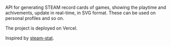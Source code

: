 API for generating STEAM record cards of games, showing the playtime and achivements, update in real-time, in SVG format. These can be used on personal profiles and so on.

The project is deployed on Vercel.

Inspired by [steam-stat](https://github.com/Ananto30/steam-stat).
